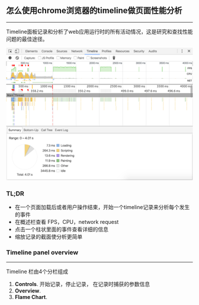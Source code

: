 ## 怎么使用chrome浏览器的timeline做页面性能分析
 * * *
Timeline面板记录和分析了web应用运行时的所有活动情况，这是研究和查找性能问题的最佳途径。

![](./img/timeline-panel.png)  

### TL;DR
*  在一个页面加载后或者用户操作结束，开始一个timeline记录来分析每个发生的事件  
*  在概述栏查看 FPS，CPU，network request  
*  点击一个柱状里面的事件查看详细的信息  
*  缩放记录的截面使分析更简单  


### Timeline panel overview
* * *
Timeline 栏由4个分栏组成  

1. **Controls**. 开始记录，停止记录， 在记录时捕获的参数信息  
2. **Overview**.   
3. **Flame Chart**.
